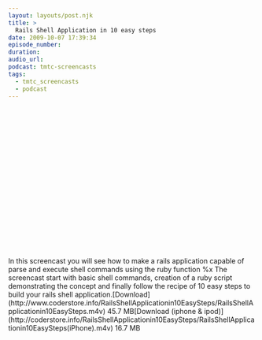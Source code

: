 ```yaml
---
layout: layouts/post.njk
title: >
  Rails Shell Application in 10 easy steps
date: 2009-10-07 17:39:34
episode_number:
duration:
audio_url:
podcast: tmtc-screencasts
tags:
  - tmtc_screencasts
  - podcast
---
```


<object width="540" height="304"><param name="allowfullscreen" value="true">

<param name="allowscriptaccess" value="always">
<param name="movie" value="http://vimeo.com/moogaloop.swf?clip_id=6948944&amp;server=vimeo.com&amp;show_title=0&amp;show_byline=0&amp;show_portrait=0&amp;color=00ADEF&amp;fullscreen=1">
<embed src="http://vimeo.com/moogaloop.swf?clip_id=6948944&amp;server=vimeo.com&amp;show_title=0&amp;show_byline=0&amp;show_portrait=0&amp;color=00ADEF&amp;fullscreen=1" type="application/x-shockwave-flash" allowfullscreen="true" allowscriptaccess="always" width="540" height="304"></embed></object>In this screencast you will see how to make a rails application capable of parse and execute shell commands using the ruby function %x The screencast start with basic shell commands, creation of a ruby script demonstrating the concept and finally follow the recipe of 10 easy steps to build your rails shell application.[Download](http://www.coderstore.info/RailsShellApplicationin10EasySteps/RailsShellApplicationin10EasySteps.m4v) 45.7 MB[Download (iphone & ipod)](http://coderstore.info/RailsShellApplicationin10EasySteps/RailsShellApplicationin10EasySteps(iPhone).m4v) 16.7 MB
